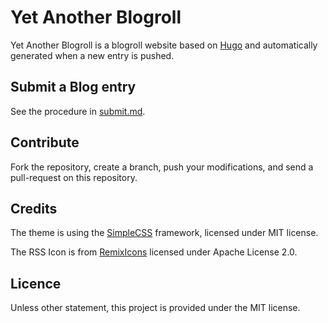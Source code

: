 # Yet Another Blogroll

Yet Another Blogroll is a blogroll website based on [Hugo](https://gohugo.io) and automatically generated when a new entry is pushed.

## Submit a Blog entry

See the procedure in [submit.md](content/submit.md).

## Contribute

Fork the repository, create a branch, push your modifications, and send a pull-request on this repository.

## Credits

The theme is using the [SimpleCSS](https://github.com/kevquirk/simple.css) framework, licensed under MIT license.

The RSS Icon is from [RemixIcons](https://remixicon.com/) licensed under Apache License 2.0.

## Licence

Unless other statement, this project is provided under the MIT license.

